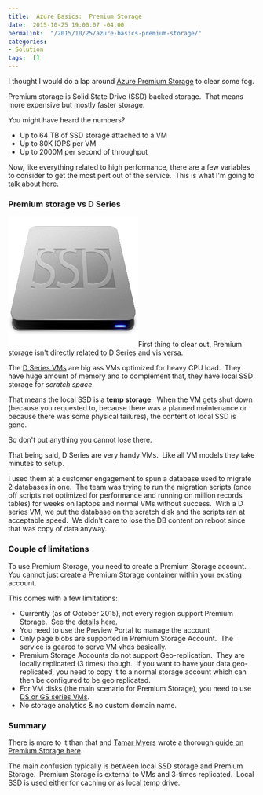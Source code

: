 ```yaml
---
title:  Azure Basics:  Premium Storage
date:  2015-10-25 19:00:07 -04:00
permalink:  "/2015/10/25/azure-basics-premium-storage/"
categories:
- Solution
tags:  []
---
```

I thought I would do a lap around <a href="https://azure.microsoft.com/en-us/services/storage/premium-storage/" target="_blank">Azure Premium Storage</a> to clear some fog.

Premium storage is Solid State Drive (SSD) backed storage.  That means more expensive but mostly faster storage.

You might have heard the numbers?
<ul>
	<li>Up to 64 TB of SSD storage attached to a VM</li>
	<li>Up to 80K IOPS per VM</li>
	<li>Up to 2000M per second of throughput</li>
</ul>
Now, like everything related to high performance, there are a few variables to consider to get the most pert out of the service.  This is what I'm going to talk about here.
<h3>Premium storage vs D Series</h3>
<a href="/assets/2015/10/azure-basics-premium-storage/ssd-drive-icon1.png"><img class=" wp-image-1316 alignleft" src="/assets/2015/10/azure-basics-premium-storage/ssd-drive-icon1.png" alt="SSD-Drive-icon[1]" width="265" height="265" /></a>First thing to clear out, Premium storage isn't directly related to D Series and vis versa.

The <a href="https://azure.microsoft.com/en-us/blog/new-d-series-virtual-machine-sizes/" target="_blank">D Series VMs</a> are big ass VMs optimized for heavy CPU load.  They have huge amount of memory and to complement that, they have local SSD storage for <em>scratch space</em>.

That means the local SSD is a <strong>temp storage</strong>.  When the VM gets shut down (because you requested to, because there was a planned maintenance or because there was some physical failures), the content of local SSD is gone.

So don't put anything you cannot lose there.

That being said, D Series are very handy VMs.  Like all VM models they take minutes to setup.

I used them at a customer engagement to spun a database used to migrate 2 databases in one.  The team was trying to run the migration scripts (once off scripts not optimized for performance and running on million records tables) for weeks on laptops and normal VMs without success.  With a D series VM, we put the database on the scratch disk and the scripts ran at acceptable speed.  We didn't care to lose the DB content on reboot since that was copy of data anyway.
<h3>Couple of limitations</h3>
To use Premium Storage, you need to create a Premium Storage account.  You cannot just create a Premium Storage container within your existing account.

This comes with a few limitations:
<ul>
	<li>Currently (as of October 2015), not every region support Premium Storage.  See the <a href="http://azure.microsoft.com/regions/#services" target="_blank">details here</a>.</li>
	<li>You need to use the Preview Portal to manage the account</li>
	<li>Only page blobs are supported in Premium Storage Account.  The service is geared to serve VM vhds basically.</li>
	<li>Premium Storage Accounts do not support Geo-replication.  They are locally replicated (3 times) though.  If you want to have your data geo-replicated, you need to copy it to a normal storage account which can then be configured to be geo replicated.</li>
	<li>For VM disks (the main scenario for Premium Storage), you need to use <a href="https://azure.microsoft.com/en-us/documentation/articles/virtual-machines-size-specs/" target="_blank">DS or GS series VMs</a>.</li>
	<li>No storage analytics &amp; no custom domain name.</li>
</ul>
<h3>Summary</h3>
There is more to it than that and <a href="https://github.com/tamram" target="_blank">Tamar Myers</a> wrote a thorough <a href="https://azure.microsoft.com/en-us/documentation/articles/storage-premium-storage-preview-portal/" target="_blank">guide on Premium Storage here</a>.

The main confusion typically is between local SSD storage and Premium Storage.  Premium Storage is external to VMs and 3-times replicated.  Local SSD is used either for caching or as local temp drive.